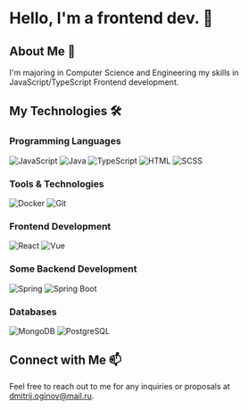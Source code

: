 # Hello, I'm a frontend dev. 👋

## About Me 🚀
I'm majoring in Computer Science and Engineering my skills in JavaScript/TypeScript Frontend development. 

## My Technologies 🛠️

### Programming Languages
![JavaScript](https://img.shields.io/badge/JavaScript-ED8B00?style=for-the-badge&logo=javascript&logoColor=white)
![Java](https://img.shields.io/badge/Java-ED8B00?style=for-the-badge&logo=java&logoColor=white)
![TypeScript](https://img.shields.io/badge/TypeScript-083061?style=for-the-badge&logo=typescript&logoColor=white)
![HTML](https://img.shields.io/badge/HTML-f67b01?style=for-the-badge&logo=html5&logoColor=white)
![SCSS](https://img.shields.io/badge/SCSS-d77eaa?style=for-the-badge&logo=sass&logoColor=white)

### Tools & Technologies
![Docker](https://img.shields.io/badge/Docker-2496ED?style=for-the-badge&logo=docker&logoColor=white)
![Git](https://img.shields.io/badge/Git-F05032?style=for-the-badge&logo=git&logoColor=white)

### Frontend Development
![React](https://img.shields.io/badge/React-000000?style=for-the-badge&logo=react&logoColor=white)
![Vue](https://img.shields.io/badge/Vue-6DB33F?style=for-the-badge&logo=vuedotjs&logoColor=white)

### Some Backend Development
![Spring](https://img.shields.io/badge/Spring-6DB33F?style=for-the-badge&logo=spring&logoColor=white)
![Spring Boot](https://img.shields.io/badge/Spring_Boot-6DB33F?style=for-the-badge&logo=springboot&logoColor=white)

### Databases
![MongoDB](https://img.shields.io/badge/MongoDB-47A248?style=for-the-badge&logo=mongodb&logoColor=white)
![PostgreSQL](https://img.shields.io/badge/PostgreSQL-4169E1?style=for-the-badge&logo=postgresql&logoColor=white)

## Connect with Me 📫
Feel free to reach out to me for any inquiries or proposals at dmitrij.oginov@mail.ru.
